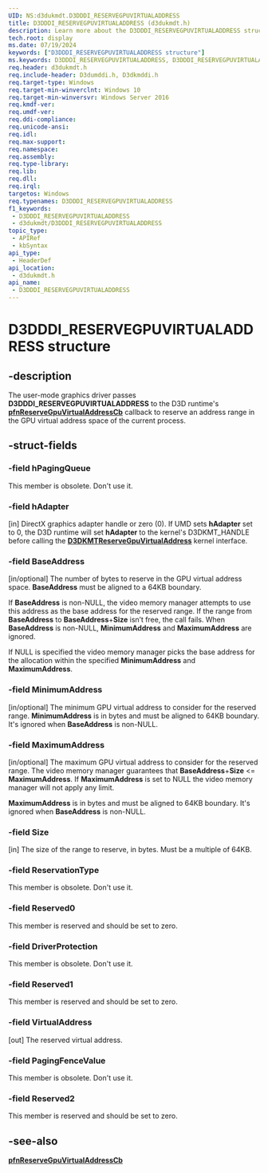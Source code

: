 ```yaml
---
UID: NS:d3dukmdt.D3DDDI_RESERVEGPUVIRTUALADDRESS
title: D3DDDI_RESERVEGPUVIRTUALADDRESS (d3dukmdt.h)
description: Learn more about the D3DDDI_RESERVEGPUVIRTUALADDRESS structure.
tech.root: display
ms.date: 07/19/2024
keywords: ["D3DDDI_RESERVEGPUVIRTUALADDRESS structure"]
ms.keywords: D3DDDI_RESERVEGPUVIRTUALADDRESS, D3DDDI_RESERVEGPUVIRTUALADDRESS structure [Display Devices], d3dukmdt/D3DDDI_RESERVEGPUVIRTUALADDRESS, display.d3dddi_reservegpuvirtualaddress
req.header: d3dukmdt.h
req.include-header: D3dumddi.h, D3dkmddi.h
req.target-type: Windows
req.target-min-winverclnt: Windows 10
req.target-min-winversvr: Windows Server 2016
req.kmdf-ver: 
req.umdf-ver: 
req.ddi-compliance: 
req.unicode-ansi: 
req.idl: 
req.max-support: 
req.namespace: 
req.assembly: 
req.type-library: 
req.lib: 
req.dll: 
req.irql: 
targetos: Windows
req.typenames: D3DDDI_RESERVEGPUVIRTUALADDRESS
f1_keywords:
 - D3DDDI_RESERVEGPUVIRTUALADDRESS
 - d3dukmdt/D3DDDI_RESERVEGPUVIRTUALADDRESS
topic_type:
 - APIRef
 - kbSyntax
api_type:
 - HeaderDef
api_location:
 - d3dukmdt.h
api_name:
 - D3DDDI_RESERVEGPUVIRTUALADDRESS
---
```


# D3DDDI_RESERVEGPUVIRTUALADDRESS structure

## -description

The user-mode graphics driver passes **D3DDDI_RESERVEGPUVIRTUALADDRESS** to the D3D runtime's [**pfnReserveGpuVirtualAddressCb**](../d3dumddi/nc-d3dumddi-pfnd3dddi_reservegpuvirtualaddresscb.md) callback to reserve an address range in the GPU virtual address space of the current process.

## -struct-fields

### -field hPagingQueue

This member is obsolete. Don't use it.

### -field hAdapter

[in] DirectX graphics adapter handle or zero (0). If UMD sets **hAdapter** set to 0, the D3D runtime will set **hAdapter** to the kernel's D3DKMT_HANDLE before calling the [**D3DKMTReserveGpuVirtualAddress**](../d3dkmthk/nf-d3dkmthk-d3dkmtreservegpuvirtualaddress.md) kernel interface.

### -field BaseAddress

[in/optional] The number of bytes to reserve in the GPU virtual address space. **BaseAddress** must be aligned to a 64KB boundary.

If **BaseAddress** is non-NULL, the video memory manager attempts to use this address as the base address for the reserved range. If the range from **BaseAddress** to **BaseAddress**+**Size** isn’t free, the call fails. When **BaseAddress** is non-NULL, **MinimumAddress** and **MaximumAddress** are ignored.

If NULL is specified the video memory manager picks the base address for the allocation within the specified **MinimumAddress** and **MaximumAddress**.

### -field MinimumAddress

[in/optional] The minimum GPU virtual address to consider for the reserved range. **MinimumAddress** is in bytes and must be aligned to 64KB boundary. It's ignored when **BaseAddress** is non-NULL.

### -field MaximumAddress

[in/optional] The maximum GPU virtual address to consider for the reserved range. The video memory manager guarantees that **BaseAddress**+**Size** <= **MaximumAddress**. If **MaximumAddress** is set to NULL the video memory manager will not apply any limit.

**MaximumAddress** is in bytes and must be aligned to 64KB boundary. It's ignored when **BaseAddress** is non-NULL.

### -field Size

[in] The size of the range to reserve, in bytes. Must be a multiple of 64KB.

### -field ReservationType

This member is obsolete. Don't use it.

### -field Reserved0

This member is reserved and should be set to zero.

### -field DriverProtection

This member is obsolete. Don't use it.

### -field Reserved1

This member is reserved and should be set to zero.

### -field VirtualAddress

[out] The reserved virtual address.

### -field PagingFenceValue

This member is obsolete. Don't use it.

### -field Reserved2

This member is reserved and should be set to zero.

## -see-also

[**pfnReserveGpuVirtualAddressCb**](../d3dumddi/nc-d3dumddi-pfnd3dddi_reservegpuvirtualaddresscb.md)

